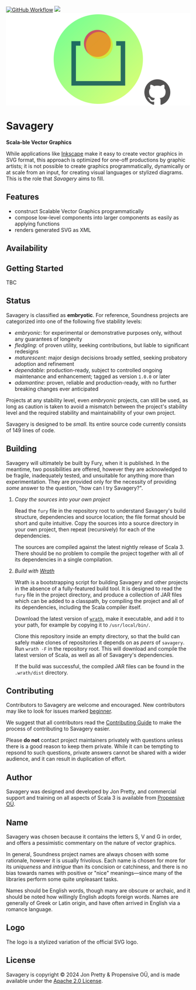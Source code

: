 [<img alt="GitHub Workflow" src="https://img.shields.io/github/actions/workflow/status/propensive/savagery/main.yml?style=for-the-badge" height="24">](https://github.com/propensive/savagery/actions)
[<img src="https://img.shields.io/discord/633198088311537684?color=8899f7&label=DISCORD&style=for-the-badge" height="24">](https://discord.com/invite/MBUrkTgMnA)
<img src="/doc/images/github.png" valign="middle">

# Savagery

__Scala-ble Vector Graphics__

While applications like [Inkscape](https://inkscape.org/) make it easy to
create vector graphics in SVG format, this approach is optimized for one-off
productions by graphic artists; it is not possible to create graphics
programmatically, dynamically or at scale from an input, for creating visual
languages or stylized diagrams. This is the role that _Savagery_ aims to fill.

## Features

- construct Scalable Vector Graphics programmatically
- compose low-level components into larger components as easily as applying functions
- renders generated SVG as XML


## Availability



## Getting Started

TBC




## Status

Savagery is classified as __embryotic__. For reference, Soundness projects are
categorized into one of the following five stability levels:

- _embryonic_: for experimental or demonstrative purposes only, without any guarantees of longevity
- _fledgling_: of proven utility, seeking contributions, but liable to significant redesigns
- _maturescent_: major design decisions broady settled, seeking probatory adoption and refinement
- _dependable_: production-ready, subject to controlled ongoing maintenance and enhancement; tagged as version `1.0.0` or later
- _adamantine_: proven, reliable and production-ready, with no further breaking changes ever anticipated

Projects at any stability level, even _embryonic_ projects, can still be used,
as long as caution is taken to avoid a mismatch between the project's stability
level and the required stability and maintainability of your own project.

Savagery is designed to be _small_. Its entire source code currently consists
of 149 lines of code.

## Building

Savagery will ultimately be built by Fury, when it is published. In the
meantime, two possibilities are offered, however they are acknowledged to be
fragile, inadequately tested, and unsuitable for anything more than
experimentation. They are provided only for the necessity of providing _some_
answer to the question, "how can I try Savagery?".

1. *Copy the sources into your own project*
   
   Read the `fury` file in the repository root to understand Savagery's build
   structure, dependencies and source location; the file format should be short
   and quite intuitive. Copy the sources into a source directory in your own
   project, then repeat (recursively) for each of the dependencies.

   The sources are compiled against the latest nightly release of Scala 3.
   There should be no problem to compile the project together with all of its
   dependencies in a single compilation.

2. *Build with [Wrath](https://github.com/propensive/wrath/)*

   Wrath is a bootstrapping script for building Savagery and other projects in
   the absence of a fully-featured build tool. It is designed to read the `fury`
   file in the project directory, and produce a collection of JAR files which can
   be added to a classpath, by compiling the project and all of its dependencies,
   including the Scala compiler itself.
   
   Download the latest version of
   [`wrath`](https://github.com/propensive/wrath/releases/latest), make it
   executable, and add it to your path, for example by copying it to
   `/usr/local/bin/`.

   Clone this repository inside an empty directory, so that the build can
   safely make clones of repositories it depends on as _peers_ of `savagery`.
   Run `wrath -F` in the repository root. This will download and compile the
   latest version of Scala, as well as all of Savagery's dependencies.

   If the build was successful, the compiled JAR files can be found in the
   `.wrath/dist` directory.

## Contributing

Contributors to Savagery are welcome and encouraged. New contributors may like
to look for issues marked
[beginner](https://github.com/propensive/savagery/labels/beginner).

We suggest that all contributors read the [Contributing
Guide](/contributing.md) to make the process of contributing to Savagery
easier.

Please __do not__ contact project maintainers privately with questions unless
there is a good reason to keep them private. While it can be tempting to
repsond to such questions, private answers cannot be shared with a wider
audience, and it can result in duplication of effort.

## Author

Savagery was designed and developed by Jon Pretty, and commercial support and
training on all aspects of Scala 3 is available from [Propensive
O&Uuml;](https://propensive.com/).



## Name

Savagery was chosen because it contains the letters S, V and G in order, and offers a pessimistic commentary on the nature of vector graphics.

In general, Soundness project names are always chosen with some rationale,
however it is usually frivolous. Each name is chosen for more for its
_uniqueness_ and _intrigue_ than its concision or catchiness, and there is no
bias towards names with positive or "nice" meanings—since many of the libraries
perform some quite unpleasant tasks.

Names should be English words, though many are obscure or archaic, and it
should be noted how willingly English adopts foreign words. Names are generally
of Greek or Latin origin, and have often arrived in English via a romance
language.

## Logo

The logo is a stylized variation of the official SVG logo.

## License

Savagery is copyright &copy; 2024 Jon Pretty & Propensive O&Uuml;, and
is made available under the [Apache 2.0 License](/license.md).

